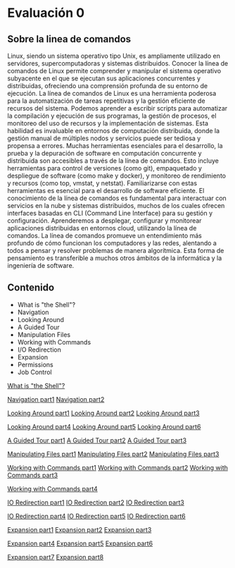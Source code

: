 # Evaluación 0

## Sobre la linea de comandos

Linux, siendo un sistema operativo tipo Unix, es ampliamente utilizado en servidores,
supercomputadoras y sistemas distribuidos. Conocer la línea de comandos de Linux permite
comprender y manipular el sistema operativo subyacente en el que se ejecutan sus
aplicaciones concurrentes y distribuidas, ofreciendo una comprensión profunda de su
entorno de ejecución.
La línea de comandos de Linux es una herramienta poderosa para la automatización de
tareas repetitivas y la gestión eficiente de recursos del sistema. Podemos aprender a
escribir scripts para automatizar la compilación y ejecución de sus programas, la gestión de
procesos, el monitoreo del uso de recursos y la implementación de sistemas. Esta habilidad
es invaluable en entornos de computación distribuida, donde la gestión manual de múltiples
nodos y servicios puede ser tediosa y propensa a errores.
Muchas herramientas esenciales para el desarrollo, la prueba y la depuración de software
en computación concurrente y distribuida son accesibles a través de la línea de comandos.
Esto incluye herramientas para control de versiones (como git), empaquetado y despliegue
de software (como make y docker), y monitoreo de rendimiento y recursos (como top,
vmstat, y netstat). Familiarizarse con estas herramientas es esencial para el desarrollo de
software eficiente.
El conocimiento de la línea de comandos es fundamental para interactuar con servicios en
la nube y sistemas distribuidos, muchos de los cuales ofrecen interfaces basadas en CLI
(Command Line Interface) para su gestión y configuración. Aprenderemos a desplegar,
configurar y monitorear aplicaciones distribuidas en entornos cloud, utilizando la línea de
comandos.
La línea de comandos promueve un entendimiento más profundo de cómo funcionan los
computadores y las redes, alentando a todos a pensar y resolver problemas de manera
algorítmica. Esta forma de pensamiento es transferible a muchos otros ámbitos de la
informática y la ingeniería de software.

## Contenido

- What is "the Shell"?
- Navigation
- Looking Around
- A Guided Tour
- Manipulation Files
- Working with Commands
- I/O Redirection
- Expansion
- Permissions
- Job Control

[What is "the Shell"?](https://private-user-images.githubusercontent.com/118635410/322629604-44b854db-acc6-4b96-b2ac-68f8212168d4.png?jwt=eyJhbGciOiJIUzI1NiIsInR5cCI6IkpXVCJ9.eyJpc3MiOiJnaXRodWIuY29tIiwiYXVkIjoicmF3LmdpdGh1YnVzZXJjb250ZW50LmNvbSIsImtleSI6ImtleTUiLCJleHAiOjE3MTMyMTU3MzQsIm5iZiI6MTcxMzIxNTQzNCwicGF0aCI6Ii8xMTg2MzU0MTAvMzIyNjI5NjA0LTQ0Yjg1NGRiLWFjYzYtNGI5Ni1iMmFjLTY4ZjgyMTIxNjhkNC5wbmc_WC1BbXotQWxnb3JpdGhtPUFXUzQtSE1BQy1TSEEyNTYmWC1BbXotQ3JlZGVudGlhbD1BS0lBVkNPRFlMU0E1M1BRSzRaQSUyRjIwMjQwNDE1JTJGdXMtZWFzdC0xJTJGczMlMkZhd3M0X3JlcXVlc3QmWC1BbXotRGF0ZT0yMDI0MDQxNVQyMTEwMzRaJlgtQW16LUV4cGlyZXM9MzAwJlgtQW16LVNpZ25hdHVyZT0yZWQyZGNkYTM5MTcxOGY2OTcxNmViNTA2MzYwZDc2MzUyNTdmMWE5MTFiODhmZjZkNmFiYzc1NWZmMzFhN2Y1JlgtQW16LVNpZ25lZEhlYWRlcnM9aG9zdCZhY3Rvcl9pZD0wJmtleV9pZD0wJnJlcG9faWQ9MCJ9.M-eCLPELY0DhYBV2eBoF-f-k7dt6Inwf3vm0_9ONEjo)

[Navigation part1](https://private-user-images.githubusercontent.com/118635410/322632675-f817780a-7418-4945-8a58-3170a43cb85b.png?jwt=eyJhbGciOiJIUzI1NiIsInR5cCI6IkpXVCJ9.eyJpc3MiOiJnaXRodWIuY29tIiwiYXVkIjoicmF3LmdpdGh1YnVzZXJjb250ZW50LmNvbSIsImtleSI6ImtleTUiLCJleHAiOjE3MTMyMTYzNTksIm5iZiI6MTcxMzIxNjA1OSwicGF0aCI6Ii8xMTg2MzU0MTAvMzIyNjMyNjc1LWY4MTc3ODBhLTc0MTgtNDk0NS04YTU4LTMxNzBhNDNjYjg1Yi5wbmc_WC1BbXotQWxnb3JpdGhtPUFXUzQtSE1BQy1TSEEyNTYmWC1BbXotQ3JlZGVudGlhbD1BS0lBVkNPRFlMU0E1M1BRSzRaQSUyRjIwMjQwNDE1JTJGdXMtZWFzdC0xJTJGczMlMkZhd3M0X3JlcXVlc3QmWC1BbXotRGF0ZT0yMDI0MDQxNVQyMTIwNTlaJlgtQW16LUV4cGlyZXM9MzAwJlgtQW16LVNpZ25hdHVyZT1mNmFlZTIxYmYzMThkZTRhMTkyZDkxMTkwNzdmNGVkMmQwYTg3ZDcxMDZmMDA4NzExYmE2ZTY5NjA5NWQyNWZkJlgtQW16LVNpZ25lZEhlYWRlcnM9aG9zdCZhY3Rvcl9pZD0wJmtleV9pZD0wJnJlcG9faWQ9MCJ9.i6fmn0b4jK_hoD1CTL0xM949hywEuUgolL_sv9RExuM) [Navigation part2](https://private-user-images.githubusercontent.com/118635410/322632724-c11edba0-d055-434e-97fb-fe796060db68.png?jwt=eyJhbGciOiJIUzI1NiIsInR5cCI6IkpXVCJ9.eyJpc3MiOiJnaXRodWIuY29tIiwiYXVkIjoicmF3LmdpdGh1YnVzZXJjb250ZW50LmNvbSIsImtleSI6ImtleTUiLCJleHAiOjE3MTMyMTY0MDcsIm5iZiI6MTcxMzIxNjEwNywicGF0aCI6Ii8xMTg2MzU0MTAvMzIyNjMyNzI0LWMxMWVkYmEwLWQwNTUtNDM0ZS05N2ZiLWZlNzk2MDYwZGI2OC5wbmc_WC1BbXotQWxnb3JpdGhtPUFXUzQtSE1BQy1TSEEyNTYmWC1BbXotQ3JlZGVudGlhbD1BS0lBVkNPRFlMU0E1M1BRSzRaQSUyRjIwMjQwNDE1JTJGdXMtZWFzdC0xJTJGczMlMkZhd3M0X3JlcXVlc3QmWC1BbXotRGF0ZT0yMDI0MDQxNVQyMTIxNDdaJlgtQW16LUV4cGlyZXM9MzAwJlgtQW16LVNpZ25hdHVyZT01ZDVlNzFjYTVlNGNmZmY0MzkzZjIxZDk0NWRlNzdmMmEzZGI0YTcwMWE4NjUzYWMzNmQ1MDllMTFiOTZiZDlhJlgtQW16LVNpZ25lZEhlYWRlcnM9aG9zdCZhY3Rvcl9pZD0wJmtleV9pZD0wJnJlcG9faWQ9MCJ9.jYI0EfD10q_JGluiQomyFgR71eNs8f1hadmx6SED_Yk) 

[Looking Around part1](https://private-user-images.githubusercontent.com/118635410/322644305-0741f386-f577-45e3-b1c4-2ea3d6efe312.png?jwt=eyJhbGciOiJIUzI1NiIsInR5cCI6IkpXVCJ9.eyJpc3MiOiJnaXRodWIuY29tIiwiYXVkIjoicmF3LmdpdGh1YnVzZXJjb250ZW50LmNvbSIsImtleSI6ImtleTUiLCJleHAiOjE3MTMyMjA3MzcsIm5iZiI6MTcxMzIyMDQzNywicGF0aCI6Ii8xMTg2MzU0MTAvMzIyNjQ0MzA1LTA3NDFmMzg2LWY1NzctNDVlMy1iMWM0LTJlYTNkNmVmZTMxMi5wbmc_WC1BbXotQWxnb3JpdGhtPUFXUzQtSE1BQy1TSEEyNTYmWC1BbXotQ3JlZGVudGlhbD1BS0lBVkNPRFlMU0E1M1BRSzRaQSUyRjIwMjQwNDE1JTJGdXMtZWFzdC0xJTJGczMlMkZhd3M0X3JlcXVlc3QmWC1BbXotRGF0ZT0yMDI0MDQxNVQyMjMzNTdaJlgtQW16LUV4cGlyZXM9MzAwJlgtQW16LVNpZ25hdHVyZT0wMTAzMjRiZDU3YWE0MmM1MGJlZWEzNGRiYTcyNTk3NTk1YjgxYjM2M2VmNWU1YmYyZmUxMzU2MGM4ZmY3MjRlJlgtQW16LVNpZ25lZEhlYWRlcnM9aG9zdCZhY3Rvcl9pZD0wJmtleV9pZD0wJnJlcG9faWQ9MCJ9.sRdQ5kRLc25V1lh3wUj2snTuPkthz5TS6zMrLzKNJcE) [Looking Around part2](https://private-user-images.githubusercontent.com/118635410/322644340-88a2e0b9-e12d-42c5-8c16-47e3442d0f8e.png?jwt=eyJhbGciOiJIUzI1NiIsInR5cCI6IkpXVCJ9.eyJpc3MiOiJnaXRodWIuY29tIiwiYXVkIjoicmF3LmdpdGh1YnVzZXJjb250ZW50LmNvbSIsImtleSI6ImtleTUiLCJleHAiOjE3MTMyMjA3ODAsIm5iZiI6MTcxMzIyMDQ4MCwicGF0aCI6Ii8xMTg2MzU0MTAvMzIyNjQ0MzQwLTg4YTJlMGI5LWUxMmQtNDJjNS04YzE2LTQ3ZTM0NDJkMGY4ZS5wbmc_WC1BbXotQWxnb3JpdGhtPUFXUzQtSE1BQy1TSEEyNTYmWC1BbXotQ3JlZGVudGlhbD1BS0lBVkNPRFlMU0E1M1BRSzRaQSUyRjIwMjQwNDE1JTJGdXMtZWFzdC0xJTJGczMlMkZhd3M0X3JlcXVlc3QmWC1BbXotRGF0ZT0yMDI0MDQxNVQyMjM0NDBaJlgtQW16LUV4cGlyZXM9MzAwJlgtQW16LVNpZ25hdHVyZT1kMWQwZmViMzViOGQ1MzA1MDA3NzQ2ZDU4YzIyNzY1N2M2OWU0NTBjOGQzOGI1OGMxMWNhMmU0YTUzYzcwNDBmJlgtQW16LVNpZ25lZEhlYWRlcnM9aG9zdCZhY3Rvcl9pZD0wJmtleV9pZD0wJnJlcG9faWQ9MCJ9.4376JjXt05V8_ShCadctb4bS8lDK4g2mo9tjMlGfi1M) [Looking Around part3](https://private-user-images.githubusercontent.com/118635410/322644391-3dc56a9e-478d-4d75-b537-b0c5dcc825ee.png?jwt=eyJhbGciOiJIUzI1NiIsInR5cCI6IkpXVCJ9.eyJpc3MiOiJnaXRodWIuY29tIiwiYXVkIjoicmF3LmdpdGh1YnVzZXJjb250ZW50LmNvbSIsImtleSI6ImtleTUiLCJleHAiOjE3MTMyMjA4MTMsIm5iZiI6MTcxMzIyMDUxMywicGF0aCI6Ii8xMTg2MzU0MTAvMzIyNjQ0MzkxLTNkYzU2YTllLTQ3OGQtNGQ3NS1iNTM3LWIwYzVkY2M4MjVlZS5wbmc_WC1BbXotQWxnb3JpdGhtPUFXUzQtSE1BQy1TSEEyNTYmWC1BbXotQ3JlZGVudGlhbD1BS0lBVkNPRFlMU0E1M1BRSzRaQSUyRjIwMjQwNDE1JTJGdXMtZWFzdC0xJTJGczMlMkZhd3M0X3JlcXVlc3QmWC1BbXotRGF0ZT0yMDI0MDQxNVQyMjM1MTNaJlgtQW16LUV4cGlyZXM9MzAwJlgtQW16LVNpZ25hdHVyZT1hNTI5ODBlOWQ4ZjRmNDVjZjA3MzhhYjYzNTM2N2Q0ZTExZTNlNTE4OTFmOTlhNTE1ZWY2ZDdhMGQ2YTI1ZDRmJlgtQW16LVNpZ25lZEhlYWRlcnM9aG9zdCZhY3Rvcl9pZD0wJmtleV9pZD0wJnJlcG9faWQ9MCJ9.lQhqs4KhkL2OidGP4smfQwhy0vi9W0xER51i06rAJWo)

[Looking Around part4](https://private-user-images.githubusercontent.com/118635410/322644684-1fbb9b03-a701-432a-82cd-99d14434f4ea.png?jwt=eyJhbGciOiJIUzI1NiIsInR5cCI6IkpXVCJ9.eyJpc3MiOiJnaXRodWIuY29tIiwiYXVkIjoicmF3LmdpdGh1YnVzZXJjb250ZW50LmNvbSIsImtleSI6ImtleTUiLCJleHAiOjE3MTMyMjA4NTcsIm5iZiI6MTcxMzIyMDU1NywicGF0aCI6Ii8xMTg2MzU0MTAvMzIyNjQ0Njg0LTFmYmI5YjAzLWE3MDEtNDMyYS04MmNkLTk5ZDE0NDM0ZjRlYS5wbmc_WC1BbXotQWxnb3JpdGhtPUFXUzQtSE1BQy1TSEEyNTYmWC1BbXotQ3JlZGVudGlhbD1BS0lBVkNPRFlMU0E1M1BRSzRaQSUyRjIwMjQwNDE1JTJGdXMtZWFzdC0xJTJGczMlMkZhd3M0X3JlcXVlc3QmWC1BbXotRGF0ZT0yMDI0MDQxNVQyMjM1NTdaJlgtQW16LUV4cGlyZXM9MzAwJlgtQW16LVNpZ25hdHVyZT1hNTVlODU0MTFlNzNhOGIxNmI0YzUxYmJhMmI1NWE2ZTIxNWQ0ZTBhNjFhYWFmYjRmMmIzMzk5NDViNzNmYzEwJlgtQW16LVNpZ25lZEhlYWRlcnM9aG9zdCZhY3Rvcl9pZD0wJmtleV9pZD0wJnJlcG9faWQ9MCJ9.Lz3mmjl3N07RrWtHtJnOqLgKUlg8spHyYNuD_c8gzlw) [Looking Around part5](https://private-user-images.githubusercontent.com/118635410/322645222-73d204db-4d3f-4f8f-a86b-11402eda3621.png?jwt=eyJhbGciOiJIUzI1NiIsInR5cCI6IkpXVCJ9.eyJpc3MiOiJnaXRodWIuY29tIiwiYXVkIjoicmF3LmdpdGh1YnVzZXJjb250ZW50LmNvbSIsImtleSI6ImtleTUiLCJleHAiOjE3MTMyMjA5MzEsIm5iZiI6MTcxMzIyMDYzMSwicGF0aCI6Ii8xMTg2MzU0MTAvMzIyNjQ1MjIyLTczZDIwNGRiLTRkM2YtNGY4Zi1hODZiLTExNDAyZWRhMzYyMS5wbmc_WC1BbXotQWxnb3JpdGhtPUFXUzQtSE1BQy1TSEEyNTYmWC1BbXotQ3JlZGVudGlhbD1BS0lBVkNPRFlMU0E1M1BRSzRaQSUyRjIwMjQwNDE1JTJGdXMtZWFzdC0xJTJGczMlMkZhd3M0X3JlcXVlc3QmWC1BbXotRGF0ZT0yMDI0MDQxNVQyMjM3MTFaJlgtQW16LUV4cGlyZXM9MzAwJlgtQW16LVNpZ25hdHVyZT03ZDFlZDIyMWI3MTc4MDkzMmYzOTliNjBmYjMxOTdlZGUzMWUyMDUxZjJjNTQxNTkyZmYzZGIyOGVhMzg1NjBjJlgtQW16LVNpZ25lZEhlYWRlcnM9aG9zdCZhY3Rvcl9pZD0wJmtleV9pZD0wJnJlcG9faWQ9MCJ9.DBbGjSsKtUJnMOTrDe01Pru-Wt5o71ThyY2PTPeKoQs) [Looking Around part6](https://private-user-images.githubusercontent.com/118635410/322645277-804936a9-5a13-476c-887c-ebb32980c5fc.png?jwt=eyJhbGciOiJIUzI1NiIsInR5cCI6IkpXVCJ9.eyJpc3MiOiJnaXRodWIuY29tIiwiYXVkIjoicmF3LmdpdGh1YnVzZXJjb250ZW50LmNvbSIsImtleSI6ImtleTUiLCJleHAiOjE3MTMyMjA5NDksIm5iZiI6MTcxMzIyMDY0OSwicGF0aCI6Ii8xMTg2MzU0MTAvMzIyNjQ1Mjc3LTgwNDkzNmE5LTVhMTMtNDc2Yy04ODdjLWViYjMyOTgwYzVmYy5wbmc_WC1BbXotQWxnb3JpdGhtPUFXUzQtSE1BQy1TSEEyNTYmWC1BbXotQ3JlZGVudGlhbD1BS0lBVkNPRFlMU0E1M1BRSzRaQSUyRjIwMjQwNDE1JTJGdXMtZWFzdC0xJTJGczMlMkZhd3M0X3JlcXVlc3QmWC1BbXotRGF0ZT0yMDI0MDQxNVQyMjM3MjlaJlgtQW16LUV4cGlyZXM9MzAwJlgtQW16LVNpZ25hdHVyZT03YjY4YjJjOTFmNzFiNTRiMDcxZmYzYjhiZTNiZGYzN2Y1NWZjMWM0ZjU3MzVhMmRiZGMxYjNiNDQwMjYzNTc1JlgtQW16LVNpZ25lZEhlYWRlcnM9aG9zdCZhY3Rvcl9pZD0wJmtleV9pZD0wJnJlcG9faWQ9MCJ9.ILYZZcNULfKFe50fQJp6IW5LJTiy9VRp90uhd8jFJE0)

[A Guided Tour part1](https://private-user-images.githubusercontent.com/118635410/322649573-bf8a6668-62e9-4b3c-87cc-422740915d78.png?jwt=eyJhbGciOiJIUzI1NiIsInR5cCI6IkpXVCJ9.eyJpc3MiOiJnaXRodWIuY29tIiwiYXVkIjoicmF3LmdpdGh1YnVzZXJjb250ZW50LmNvbSIsImtleSI6ImtleTUiLCJleHAiOjE3MTMyMjIyMTUsIm5iZiI6MTcxMzIyMTkxNSwicGF0aCI6Ii8xMTg2MzU0MTAvMzIyNjQ5NTczLWJmOGE2NjY4LTYyZTktNGIzYy04N2NjLTQyMjc0MDkxNWQ3OC5wbmc_WC1BbXotQWxnb3JpdGhtPUFXUzQtSE1BQy1TSEEyNTYmWC1BbXotQ3JlZGVudGlhbD1BS0lBVkNPRFlMU0E1M1BRSzRaQSUyRjIwMjQwNDE1JTJGdXMtZWFzdC0xJTJGczMlMkZhd3M0X3JlcXVlc3QmWC1BbXotRGF0ZT0yMDI0MDQxNVQyMjU4MzVaJlgtQW16LUV4cGlyZXM9MzAwJlgtQW16LVNpZ25hdHVyZT03ZTMwYTBlZjMzNzBlYTMzMjM3NDQyZWExOGI5YTNmMWY0NDA3ZjVlNjEyZjlmMjA2MWExYmVjYTk4MzFhZDkzJlgtQW16LVNpZ25lZEhlYWRlcnM9aG9zdCZhY3Rvcl9pZD0wJmtleV9pZD0wJnJlcG9faWQ9MCJ9.kX0QLQlHAsvaMRDmmfxSJTxcM_mGkAZSdxBnfKi66UM) [A Guided Tour part2](https://private-user-images.githubusercontent.com/118635410/322649609-45d610dc-896e-4a1d-8625-e505cb520775.png?jwt=eyJhbGciOiJIUzI1NiIsInR5cCI6IkpXVCJ9.eyJpc3MiOiJnaXRodWIuY29tIiwiYXVkIjoicmF3LmdpdGh1YnVzZXJjb250ZW50LmNvbSIsImtleSI6ImtleTUiLCJleHAiOjE3MTMyMjIyMjUsIm5iZiI6MTcxMzIyMTkyNSwicGF0aCI6Ii8xMTg2MzU0MTAvMzIyNjQ5NjA5LTQ1ZDYxMGRjLTg5NmUtNGExZC04NjI1LWU1MDVjYjUyMDc3NS5wbmc_WC1BbXotQWxnb3JpdGhtPUFXUzQtSE1BQy1TSEEyNTYmWC1BbXotQ3JlZGVudGlhbD1BS0lBVkNPRFlMU0E1M1BRSzRaQSUyRjIwMjQwNDE1JTJGdXMtZWFzdC0xJTJGczMlMkZhd3M0X3JlcXVlc3QmWC1BbXotRGF0ZT0yMDI0MDQxNVQyMjU4NDVaJlgtQW16LUV4cGlyZXM9MzAwJlgtQW16LVNpZ25hdHVyZT04ODJmMDkzNGQwYTJhZGQ4YzQ5ZGI4M2U3NTA3MTQ3M2EwMDRhYTJhNGIzYmI2YmViMjg3MWVkNGJlN2M3ODk2JlgtQW16LVNpZ25lZEhlYWRlcnM9aG9zdCZhY3Rvcl9pZD0wJmtleV9pZD0wJnJlcG9faWQ9MCJ9.Yyd1ZCfjdVlpqkzR8X87Ip1_6EGYQEvf-xlhmAnRPgI) [A Guided Tour part3](https://private-user-images.githubusercontent.com/118635410/322649630-69854d66-9f67-48ff-8239-6e6efbc344d6.png?jwt=eyJhbGciOiJIUzI1NiIsInR5cCI6IkpXVCJ9.eyJpc3MiOiJnaXRodWIuY29tIiwiYXVkIjoicmF3LmdpdGh1YnVzZXJjb250ZW50LmNvbSIsImtleSI6ImtleTUiLCJleHAiOjE3MTMyMjIxNjYsIm5iZiI6MTcxMzIyMTg2NiwicGF0aCI6Ii8xMTg2MzU0MTAvMzIyNjQ5NjMwLTY5ODU0ZDY2LTlmNjctNDhmZi04MjM5LTZlNmVmYmMzNDRkNi5wbmc_WC1BbXotQWxnb3JpdGhtPUFXUzQtSE1BQy1TSEEyNTYmWC1BbXotQ3JlZGVudGlhbD1BS0lBVkNPRFlMU0E1M1BRSzRaQSUyRjIwMjQwNDE1JTJGdXMtZWFzdC0xJTJGczMlMkZhd3M0X3JlcXVlc3QmWC1BbXotRGF0ZT0yMDI0MDQxNVQyMjU3NDZaJlgtQW16LUV4cGlyZXM9MzAwJlgtQW16LVNpZ25hdHVyZT1hNDEzYTE0ZGY3MzExODhmZjAxZThhMzBmYzU2ZTA3NDVjNGJhMDg4OTA4MTlhMDRhZjgyZGRkMzhmY2NkODk2JlgtQW16LVNpZ25lZEhlYWRlcnM9aG9zdCZhY3Rvcl9pZD0wJmtleV9pZD0wJnJlcG9faWQ9MCJ9.OcyscJ3OI7crKF93L77Ko5A1DgbxpkCcSmalrTXzvU8)

[Manipulating Files part1](https://private-user-images.githubusercontent.com/118635410/322650422-cf16b287-9da7-45a8-b6f8-376731575cd2.png?jwt=eyJhbGciOiJIUzI1NiIsInR5cCI6IkpXVCJ9.eyJpc3MiOiJnaXRodWIuY29tIiwiYXVkIjoicmF3LmdpdGh1YnVzZXJjb250ZW50LmNvbSIsImtleSI6ImtleTUiLCJleHAiOjE3MTMyMjI1OTAsIm5iZiI6MTcxMzIyMjI5MCwicGF0aCI6Ii8xMTg2MzU0MTAvMzIyNjUwNDIyLWNmMTZiMjg3LTlkYTctNDVhOC1iNmY4LTM3NjczMTU3NWNkMi5wbmc_WC1BbXotQWxnb3JpdGhtPUFXUzQtSE1BQy1TSEEyNTYmWC1BbXotQ3JlZGVudGlhbD1BS0lBVkNPRFlMU0E1M1BRSzRaQSUyRjIwMjQwNDE1JTJGdXMtZWFzdC0xJTJGczMlMkZhd3M0X3JlcXVlc3QmWC1BbXotRGF0ZT0yMDI0MDQxNVQyMzA0NTBaJlgtQW16LUV4cGlyZXM9MzAwJlgtQW16LVNpZ25hdHVyZT0wNDJmN2Y1MGVhZWIzNTlkNDcxODMwNmYwYjBmNmJmM2Y1MmVlNWRhMzgwZjU0YzljY2E2NjVhZWViY2ZiMDlhJlgtQW16LVNpZ25lZEhlYWRlcnM9aG9zdCZhY3Rvcl9pZD0wJmtleV9pZD0wJnJlcG9faWQ9MCJ9.4i7RXNti9-6a_Fygjxs2wqRfSTeckLLltHBKvByrAis) [Manipulating Files part2](https://private-user-images.githubusercontent.com/118635410/322650448-c1ffae17-89ed-4a51-bf3d-0872e231da74.png?jwt=eyJhbGciOiJIUzI1NiIsInR5cCI6IkpXVCJ9.eyJpc3MiOiJnaXRodWIuY29tIiwiYXVkIjoicmF3LmdpdGh1YnVzZXJjb250ZW50LmNvbSIsImtleSI6ImtleTUiLCJleHAiOjE3MTMyMjI2MDAsIm5iZiI6MTcxMzIyMjMwMCwicGF0aCI6Ii8xMTg2MzU0MTAvMzIyNjUwNDQ4LWMxZmZhZTE3LTg5ZWQtNGE1MS1iZjNkLTA4NzJlMjMxZGE3NC5wbmc_WC1BbXotQWxnb3JpdGhtPUFXUzQtSE1BQy1TSEEyNTYmWC1BbXotQ3JlZGVudGlhbD1BS0lBVkNPRFlMU0E1M1BRSzRaQSUyRjIwMjQwNDE1JTJGdXMtZWFzdC0xJTJGczMlMkZhd3M0X3JlcXVlc3QmWC1BbXotRGF0ZT0yMDI0MDQxNVQyMzA1MDBaJlgtQW16LUV4cGlyZXM9MzAwJlgtQW16LVNpZ25hdHVyZT00MTBhNDZjYzgwYmI2NjEyZTYyODU1OTk5OGY4ZTM1NjEyNDI5NmU4ODFhMTc5ODAzN2U1MTYyMDdhZjZmMWJkJlgtQW16LVNpZ25lZEhlYWRlcnM9aG9zdCZhY3Rvcl9pZD0wJmtleV9pZD0wJnJlcG9faWQ9MCJ9.sdxhKMbWdJc_0cPAgovWt3q41j7Io3ATSLDJF647z8g) [Manipulating Files part3](https://private-user-images.githubusercontent.com/118635410/322650521-14092df7-8761-4430-8fb4-9a7fd1369126.png?jwt=eyJhbGciOiJIUzI1NiIsInR5cCI6IkpXVCJ9.eyJpc3MiOiJnaXRodWIuY29tIiwiYXVkIjoicmF3LmdpdGh1YnVzZXJjb250ZW50LmNvbSIsImtleSI6ImtleTUiLCJleHAiOjE3MTMyMjI1NDcsIm5iZiI6MTcxMzIyMjI0NywicGF0aCI6Ii8xMTg2MzU0MTAvMzIyNjUwNTIxLTE0MDkyZGY3LTg3NjEtNDQzMC04ZmI0LTlhN2ZkMTM2OTEyNi5wbmc_WC1BbXotQWxnb3JpdGhtPUFXUzQtSE1BQy1TSEEyNTYmWC1BbXotQ3JlZGVudGlhbD1BS0lBVkNPRFlMU0E1M1BRSzRaQSUyRjIwMjQwNDE1JTJGdXMtZWFzdC0xJTJGczMlMkZhd3M0X3JlcXVlc3QmWC1BbXotRGF0ZT0yMDI0MDQxNVQyMzA0MDdaJlgtQW16LUV4cGlyZXM9MzAwJlgtQW16LVNpZ25hdHVyZT0xNWRjNjZlODAxMDI5OWYzOWNjNmVjMGRiNjViNzkxOGRiNzc5NzQxNWQyMmE0YzcxN2UxNjdiYjc4MzNmZDkyJlgtQW16LVNpZ25lZEhlYWRlcnM9aG9zdCZhY3Rvcl9pZD0wJmtleV9pZD0wJnJlcG9faWQ9MCJ9.adHlbWL7CwjT1qqBpeuw7BOoH2Fnjcgulag56hczy7k)

[Working with Commands part1](https://private-user-images.githubusercontent.com/118635410/322654987-13536dee-cdc7-4d9d-864b-9fc9e430b48e.png?jwt=eyJhbGciOiJIUzI1NiIsInR5cCI6IkpXVCJ9.eyJpc3MiOiJnaXRodWIuY29tIiwiYXVkIjoicmF3LmdpdGh1YnVzZXJjb250ZW50LmNvbSIsImtleSI6ImtleTUiLCJleHAiOjE3MTMyMjQwNzMsIm5iZiI6MTcxMzIyMzc3MywicGF0aCI6Ii8xMTg2MzU0MTAvMzIyNjU0OTg3LTEzNTM2ZGVlLWNkYzctNGQ5ZC04NjRiLTlmYzllNDMwYjQ4ZS5wbmc_WC1BbXotQWxnb3JpdGhtPUFXUzQtSE1BQy1TSEEyNTYmWC1BbXotQ3JlZGVudGlhbD1BS0lBVkNPRFlMU0E1M1BRSzRaQSUyRjIwMjQwNDE1JTJGdXMtZWFzdC0xJTJGczMlMkZhd3M0X3JlcXVlc3QmWC1BbXotRGF0ZT0yMDI0MDQxNVQyMzI5MzNaJlgtQW16LUV4cGlyZXM9MzAwJlgtQW16LVNpZ25hdHVyZT04MGQ2NjMwZDI2MTlkMWVjZGY1NTU5ZDg3OWJiN2QyNjkwYTdhOGUyNmI0ZjJjYjcyMTE1NDMyMzhjZmZmOGYwJlgtQW16LVNpZ25lZEhlYWRlcnM9aG9zdCZhY3Rvcl9pZD0wJmtleV9pZD0wJnJlcG9faWQ9MCJ9.5Hzud6u4Y2Yk4lj7IRhqIebSrtuP6OqrjL0g6SsOmfg) [Working with Commands part2](https://private-user-images.githubusercontent.com/118635410/322655030-ea5ce87d-d756-41d5-90b4-70fa074b7fdc.png?jwt=eyJhbGciOiJIUzI1NiIsInR5cCI6IkpXVCJ9.eyJpc3MiOiJnaXRodWIuY29tIiwiYXVkIjoicmF3LmdpdGh1YnVzZXJjb250ZW50LmNvbSIsImtleSI6ImtleTUiLCJleHAiOjE3MTMyMjQwODksIm5iZiI6MTcxMzIyMzc4OSwicGF0aCI6Ii8xMTg2MzU0MTAvMzIyNjU1MDMwLWVhNWNlODdkLWQ3NTYtNDFkNS05MGI0LTcwZmEwNzRiN2ZkYy5wbmc_WC1BbXotQWxnb3JpdGhtPUFXUzQtSE1BQy1TSEEyNTYmWC1BbXotQ3JlZGVudGlhbD1BS0lBVkNPRFlMU0E1M1BRSzRaQSUyRjIwMjQwNDE1JTJGdXMtZWFzdC0xJTJGczMlMkZhd3M0X3JlcXVlc3QmWC1BbXotRGF0ZT0yMDI0MDQxNVQyMzI5NDlaJlgtQW16LUV4cGlyZXM9MzAwJlgtQW16LVNpZ25hdHVyZT0xY2E1YTljMTYzZWU3YjkzMWQxMjMwODM2MWM5ZGFjYTFkZDQwNzc4Y2Q5YmQyMWI1YzAwYzAwZTc3OTcyNTIyJlgtQW16LVNpZ25lZEhlYWRlcnM9aG9zdCZhY3Rvcl9pZD0wJmtleV9pZD0wJnJlcG9faWQ9MCJ9.6WSDchSVSkuJ_c5qFg5Y1Fab7UV451INSbUI4KRCUho) [Working with Commands part3](https://private-user-images.githubusercontent.com/118635410/322655158-24d0e41c-d87b-4627-b8ce-e898a84ca982.png?jwt=eyJhbGciOiJIUzI1NiIsInR5cCI6IkpXVCJ9.eyJpc3MiOiJnaXRodWIuY29tIiwiYXVkIjoicmF3LmdpdGh1YnVzZXJjb250ZW50LmNvbSIsImtleSI6ImtleTUiLCJleHAiOjE3MTMyMjQxMDYsIm5iZiI6MTcxMzIyMzgwNiwicGF0aCI6Ii8xMTg2MzU0MTAvMzIyNjU1MTU4LTI0ZDBlNDFjLWQ4N2ItNDYyNy1iOGNlLWU4OThhODRjYTk4Mi5wbmc_WC1BbXotQWxnb3JpdGhtPUFXUzQtSE1BQy1TSEEyNTYmWC1BbXotQ3JlZGVudGlhbD1BS0lBVkNPRFlMU0E1M1BRSzRaQSUyRjIwMjQwNDE1JTJGdXMtZWFzdC0xJTJGczMlMkZhd3M0X3JlcXVlc3QmWC1BbXotRGF0ZT0yMDI0MDQxNVQyMzMwMDZaJlgtQW16LUV4cGlyZXM9MzAwJlgtQW16LVNpZ25hdHVyZT0zZTllN2Y2NjQ2ODljMTlhYmVhN2E5ZDU1ODA2MWFhNzZhYjY0OGQ3OGEyMDMwMGYwMDUzYmM1NTg0NjQ1NzU2JlgtQW16LVNpZ25lZEhlYWRlcnM9aG9zdCZhY3Rvcl9pZD0wJmtleV9pZD0wJnJlcG9faWQ9MCJ9.C3alJhn7FvPxorTFaa0pNAlnmFQER1_97diC_yo884I) 

[Working with Commands part4](https://private-user-images.githubusercontent.com/118635410/322655185-f9927ffe-1a79-47be-8f26-feedb8c6ecce.png?jwt=eyJhbGciOiJIUzI1NiIsInR5cCI6IkpXVCJ9.eyJpc3MiOiJnaXRodWIuY29tIiwiYXVkIjoicmF3LmdpdGh1YnVzZXJjb250ZW50LmNvbSIsImtleSI6ImtleTUiLCJleHAiOjE3MTMyMjQwMTYsIm5iZiI6MTcxMzIyMzcxNiwicGF0aCI6Ii8xMTg2MzU0MTAvMzIyNjU1MTg1LWY5OTI3ZmZlLTFhNzktNDdiZS04ZjI2LWZlZWRiOGM2ZWNjZS5wbmc_WC1BbXotQWxnb3JpdGhtPUFXUzQtSE1BQy1TSEEyNTYmWC1BbXotQ3JlZGVudGlhbD1BS0lBVkNPRFlMU0E1M1BRSzRaQSUyRjIwMjQwNDE1JTJGdXMtZWFzdC0xJTJGczMlMkZhd3M0X3JlcXVlc3QmWC1BbXotRGF0ZT0yMDI0MDQxNVQyMzI4MzZaJlgtQW16LUV4cGlyZXM9MzAwJlgtQW16LVNpZ25hdHVyZT0zMjJhNDhlMDkxMDAzZjU5NWViZDAxNWU5ZmM1ZjVmMzQxMzlkODU4MTU1OGM4Zjc0NWZjYjExNzczODk4NDM0JlgtQW16LVNpZ25lZEhlYWRlcnM9aG9zdCZhY3Rvcl9pZD0wJmtleV9pZD0wJnJlcG9faWQ9MCJ9.XdnP_bcivqhJ_GeGvGPvV7FD-q3obAwejxxL0ySdaHo)

[IO Redirection part1](https://private-user-images.githubusercontent.com/118635410/322656023-f9532c74-ed90-418d-b698-ec1e33724d5f.png?jwt=eyJhbGciOiJIUzI1NiIsInR5cCI6IkpXVCJ9.eyJpc3MiOiJnaXRodWIuY29tIiwiYXVkIjoicmF3LmdpdGh1YnVzZXJjb250ZW50LmNvbSIsImtleSI6ImtleTUiLCJleHAiOjE3MTMyMjQ1NTMsIm5iZiI6MTcxMzIyNDI1MywicGF0aCI6Ii8xMTg2MzU0MTAvMzIyNjU2MDIzLWY5NTMyYzc0LWVkOTAtNDE4ZC1iNjk4LWVjMWUzMzcyNGQ1Zi5wbmc_WC1BbXotQWxnb3JpdGhtPUFXUzQtSE1BQy1TSEEyNTYmWC1BbXotQ3JlZGVudGlhbD1BS0lBVkNPRFlMU0E1M1BRSzRaQSUyRjIwMjQwNDE1JTJGdXMtZWFzdC0xJTJGczMlMkZhd3M0X3JlcXVlc3QmWC1BbXotRGF0ZT0yMDI0MDQxNVQyMzM3MzNaJlgtQW16LUV4cGlyZXM9MzAwJlgtQW16LVNpZ25hdHVyZT0wZDM4ZDY0MjU0ZTFjYWExYjM0YTUyYjYzZTIyMDI1YjRlMGNiOTJkZjNiNmUyY2QyYTg1MjVkOTI3ZTMyZDVlJlgtQW16LVNpZ25lZEhlYWRlcnM9aG9zdCZhY3Rvcl9pZD0wJmtleV9pZD0wJnJlcG9faWQ9MCJ9.uQ_jCYl5rfGnlRpw7Eb9GA7aKBbRE_u_SPquiHTXUy4) [IO Redirection part2](https://private-user-images.githubusercontent.com/118635410/322656049-be178e5f-a27e-44f5-9d58-cc78a58208ff.png?jwt=eyJhbGciOiJIUzI1NiIsInR5cCI6IkpXVCJ9.eyJpc3MiOiJnaXRodWIuY29tIiwiYXVkIjoicmF3LmdpdGh1YnVzZXJjb250ZW50LmNvbSIsImtleSI6ImtleTUiLCJleHAiOjE3MTMyMjQ1NjYsIm5iZiI6MTcxMzIyNDI2NiwicGF0aCI6Ii8xMTg2MzU0MTAvMzIyNjU2MDQ5LWJlMTc4ZTVmLWEyN2UtNDRmNS05ZDU4LWNjNzhhNTgyMDhmZi5wbmc_WC1BbXotQWxnb3JpdGhtPUFXUzQtSE1BQy1TSEEyNTYmWC1BbXotQ3JlZGVudGlhbD1BS0lBVkNPRFlMU0E1M1BRSzRaQSUyRjIwMjQwNDE1JTJGdXMtZWFzdC0xJTJGczMlMkZhd3M0X3JlcXVlc3QmWC1BbXotRGF0ZT0yMDI0MDQxNVQyMzM3NDZaJlgtQW16LUV4cGlyZXM9MzAwJlgtQW16LVNpZ25hdHVyZT01OTI1NWJhZmU4YjQ2ZDNjNDUwY2YyZGY1OWYzMzI2NTZjY2NiMGJkYTBjZDRmMDY1MzRkMzM0ZTc5M2VhYWViJlgtQW16LVNpZ25lZEhlYWRlcnM9aG9zdCZhY3Rvcl9pZD0wJmtleV9pZD0wJnJlcG9faWQ9MCJ9.GbPNSsPphopcYnEfy5YknoXJCTwuhBaab994VuxjBOw) [IO Redirection part3](https://private-user-images.githubusercontent.com/118635410/322656075-969e0dc0-a3a9-4b0e-9239-8d11725bbb98.png?jwt=eyJhbGciOiJIUzI1NiIsInR5cCI6IkpXVCJ9.eyJpc3MiOiJnaXRodWIuY29tIiwiYXVkIjoicmF3LmdpdGh1YnVzZXJjb250ZW50LmNvbSIsImtleSI6ImtleTUiLCJleHAiOjE3MTMyMjQ1NzUsIm5iZiI6MTcxMzIyNDI3NSwicGF0aCI6Ii8xMTg2MzU0MTAvMzIyNjU2MDc1LTk2OWUwZGMwLWEzYTktNGIwZS05MjM5LThkMTE3MjViYmI5OC5wbmc_WC1BbXotQWxnb3JpdGhtPUFXUzQtSE1BQy1TSEEyNTYmWC1BbXotQ3JlZGVudGlhbD1BS0lBVkNPRFlMU0E1M1BRSzRaQSUyRjIwMjQwNDE1JTJGdXMtZWFzdC0xJTJGczMlMkZhd3M0X3JlcXVlc3QmWC1BbXotRGF0ZT0yMDI0MDQxNVQyMzM3NTVaJlgtQW16LUV4cGlyZXM9MzAwJlgtQW16LVNpZ25hdHVyZT1lYWVhYWIwMTQxOTE1OTY3NTNjODBlZjNjNWE3ZDRmNGI2NTRlODZkNjQ5YTdhNzI4MjM4NzYwMjY4NGIwZWU2JlgtQW16LVNpZ25lZEhlYWRlcnM9aG9zdCZhY3Rvcl9pZD0wJmtleV9pZD0wJnJlcG9faWQ9MCJ9.49AWRjI-I3k-7icReSxMSLFufmnkQWakEbuweqkLJpk)

[IO Redirection part4](https://private-user-images.githubusercontent.com/118635410/322656095-87283b26-2181-41c0-a259-6502cb3ba612.png?jwt=eyJhbGciOiJIUzI1NiIsInR5cCI6IkpXVCJ9.eyJpc3MiOiJnaXRodWIuY29tIiwiYXVkIjoicmF3LmdpdGh1YnVzZXJjb250ZW50LmNvbSIsImtleSI6ImtleTUiLCJleHAiOjE3MTMyMjQ1OTcsIm5iZiI6MTcxMzIyNDI5NywicGF0aCI6Ii8xMTg2MzU0MTAvMzIyNjU2MDk1LTg3MjgzYjI2LTIxODEtNDFjMC1hMjU5LTY1MDJjYjNiYTYxMi5wbmc_WC1BbXotQWxnb3JpdGhtPUFXUzQtSE1BQy1TSEEyNTYmWC1BbXotQ3JlZGVudGlhbD1BS0lBVkNPRFlMU0E1M1BRSzRaQSUyRjIwMjQwNDE1JTJGdXMtZWFzdC0xJTJGczMlMkZhd3M0X3JlcXVlc3QmWC1BbXotRGF0ZT0yMDI0MDQxNVQyMzM4MTdaJlgtQW16LUV4cGlyZXM9MzAwJlgtQW16LVNpZ25hdHVyZT0wMzUxYmMxYjJkZWI5NTY4YTZkODAyMGFlMTE3NDIwODU0N2ZjYjM5MWVmNDhhZmYwNmYwMGZhY2E3ZjA0YzNkJlgtQW16LVNpZ25lZEhlYWRlcnM9aG9zdCZhY3Rvcl9pZD0wJmtleV9pZD0wJnJlcG9faWQ9MCJ9.o-zELDCOASoJnEvrCOX0savYvZejollRQAIIdnwJTDQ) [IO Redirection part5](https://private-user-images.githubusercontent.com/118635410/322656122-ac1b09df-5ed5-4d13-8117-8e032e818f6a.png?jwt=eyJhbGciOiJIUzI1NiIsInR5cCI6IkpXVCJ9.eyJpc3MiOiJnaXRodWIuY29tIiwiYXVkIjoicmF3LmdpdGh1YnVzZXJjb250ZW50LmNvbSIsImtleSI6ImtleTUiLCJleHAiOjE3MTMyMjQ2MDcsIm5iZiI6MTcxMzIyNDMwNywicGF0aCI6Ii8xMTg2MzU0MTAvMzIyNjU2MTIyLWFjMWIwOWRmLTVlZDUtNGQxMy04MTE3LThlMDMyZTgxOGY2YS5wbmc_WC1BbXotQWxnb3JpdGhtPUFXUzQtSE1BQy1TSEEyNTYmWC1BbXotQ3JlZGVudGlhbD1BS0lBVkNPRFlMU0E1M1BRSzRaQSUyRjIwMjQwNDE1JTJGdXMtZWFzdC0xJTJGczMlMkZhd3M0X3JlcXVlc3QmWC1BbXotRGF0ZT0yMDI0MDQxNVQyMzM4MjdaJlgtQW16LUV4cGlyZXM9MzAwJlgtQW16LVNpZ25hdHVyZT0zYmViY2NkZTQ0MTllOTM1NzkwNzBmZjY3MDBkOTdlNGYyNTZmMGYxMDc5Yjg1YjcxNWUzYmEyYTQzOGI3OGI0JlgtQW16LVNpZ25lZEhlYWRlcnM9aG9zdCZhY3Rvcl9pZD0wJmtleV9pZD0wJnJlcG9faWQ9MCJ9.3p4kw8WpMaJP9tDE-PFNYwLAXsZjr1Et4850Bhw8d_o) [IO Redirection part6](https://private-user-images.githubusercontent.com/118635410/322656139-300f0032-977f-4979-a4bf-3f0118a5ab1f.png?jwt=eyJhbGciOiJIUzI1NiIsInR5cCI6IkpXVCJ9.eyJpc3MiOiJnaXRodWIuY29tIiwiYXVkIjoicmF3LmdpdGh1YnVzZXJjb250ZW50LmNvbSIsImtleSI6ImtleTUiLCJleHAiOjE3MTMyMjQ2MTYsIm5iZiI6MTcxMzIyNDMxNiwicGF0aCI6Ii8xMTg2MzU0MTAvMzIyNjU2MTM5LTMwMGYwMDMyLTk3N2YtNDk3OS1hNGJmLTNmMDExOGE1YWIxZi5wbmc_WC1BbXotQWxnb3JpdGhtPUFXUzQtSE1BQy1TSEEyNTYmWC1BbXotQ3JlZGVudGlhbD1BS0lBVkNPRFlMU0E1M1BRSzRaQSUyRjIwMjQwNDE1JTJGdXMtZWFzdC0xJTJGczMlMkZhd3M0X3JlcXVlc3QmWC1BbXotRGF0ZT0yMDI0MDQxNVQyMzM4MzZaJlgtQW16LUV4cGlyZXM9MzAwJlgtQW16LVNpZ25hdHVyZT1hMDg5MmZiN2VlMTRjYjFjMzRmY2NjMGEwZWY0OWVjZjQ5OTljMjZjNDczMDQzM2MwNWFjZTMwMmE2Y2E4ODMzJlgtQW16LVNpZ25lZEhlYWRlcnM9aG9zdCZhY3Rvcl9pZD0wJmtleV9pZD0wJnJlcG9faWQ9MCJ9.Uno8HXZg84anKoUOhP0BVqMiXPFs5HF6Z24MCBQ_0p8)

[Expansion part1](https://private-user-images.githubusercontent.com/118635410/322656942-86bae6c1-ce0b-4d4d-9d17-d728a6d36de0.png?jwt=eyJhbGciOiJIUzI1NiIsInR5cCI6IkpXVCJ9.eyJpc3MiOiJnaXRodWIuY29tIiwiYXVkIjoicmF3LmdpdGh1YnVzZXJjb250ZW50LmNvbSIsImtleSI6ImtleTUiLCJleHAiOjE3MTMyMjQ4OTAsIm5iZiI6MTcxMzIyNDU5MCwicGF0aCI6Ii8xMTg2MzU0MTAvMzIyNjU2OTQyLTg2YmFlNmMxLWNlMGItNGQ0ZC05ZDE3LWQ3MjhhNmQzNmRlMC5wbmc_WC1BbXotQWxnb3JpdGhtPUFXUzQtSE1BQy1TSEEyNTYmWC1BbXotQ3JlZGVudGlhbD1BS0lBVkNPRFlMU0E1M1BRSzRaQSUyRjIwMjQwNDE1JTJGdXMtZWFzdC0xJTJGczMlMkZhd3M0X3JlcXVlc3QmWC1BbXotRGF0ZT0yMDI0MDQxNVQyMzQzMTBaJlgtQW16LUV4cGlyZXM9MzAwJlgtQW16LVNpZ25hdHVyZT1hOTJjOGYyOGRlM2Y3NmEwNGYwZmQ5NDlkNDFkZjRmYzI5YmFhNTc3MWQ4ZGIzYjE0NDYwMDY3YTg4Y2E3YjNmJlgtQW16LVNpZ25lZEhlYWRlcnM9aG9zdCZhY3Rvcl9pZD0wJmtleV9pZD0wJnJlcG9faWQ9MCJ9.USkq9KdC0McjTiE6xhAKvBX9770tD1IWvCS4iXf5jw8) [Expansion part2](https://private-user-images.githubusercontent.com/118635410/322656974-f4b3d5cc-7261-465c-b94c-99c0d3cb2e8e.png?jwt=eyJhbGciOiJIUzI1NiIsInR5cCI6IkpXVCJ9.eyJpc3MiOiJnaXRodWIuY29tIiwiYXVkIjoicmF3LmdpdGh1YnVzZXJjb250ZW50LmNvbSIsImtleSI6ImtleTUiLCJleHAiOjE3MTMyMjUwMDcsIm5iZiI6MTcxMzIyNDcwNywicGF0aCI6Ii8xMTg2MzU0MTAvMzIyNjU2OTc0LWY0YjNkNWNjLTcyNjEtNDY1Yy1iOTRjLTk5YzBkM2NiMmU4ZS5wbmc_WC1BbXotQWxnb3JpdGhtPUFXUzQtSE1BQy1TSEEyNTYmWC1BbXotQ3JlZGVudGlhbD1BS0lBVkNPRFlMU0E1M1BRSzRaQSUyRjIwMjQwNDE1JTJGdXMtZWFzdC0xJTJGczMlMkZhd3M0X3JlcXVlc3QmWC1BbXotRGF0ZT0yMDI0MDQxNVQyMzQ1MDdaJlgtQW16LUV4cGlyZXM9MzAwJlgtQW16LVNpZ25hdHVyZT1kZDY0ZWU3Nzk4MjI4YjdhZjRiNDVkZGEyZDkyNjFiNTRlNWMyNDgzMWZjOTA0N2QyNWQ4MjNiNDZhMWI3Yjg4JlgtQW16LVNpZ25lZEhlYWRlcnM9aG9zdCZhY3Rvcl9pZD0wJmtleV9pZD0wJnJlcG9faWQ9MCJ9.hssbBWMRwgqp05X_na1pv0K_oqllx4uDSw7ge_tP_u4) [Expansion part3](https://private-user-images.githubusercontent.com/118635410/322657008-a85cf43d-cc0b-46f3-9a8f-2237b4d0ef62.png?jwt=eyJhbGciOiJIUzI1NiIsInR5cCI6IkpXVCJ9.eyJpc3MiOiJnaXRodWIuY29tIiwiYXVkIjoicmF3LmdpdGh1YnVzZXJjb250ZW50LmNvbSIsImtleSI6ImtleTUiLCJleHAiOjE3MTMyMjUwMTgsIm5iZiI6MTcxMzIyNDcxOCwicGF0aCI6Ii8xMTg2MzU0MTAvMzIyNjU3MDA4LWE4NWNmNDNkLWNjMGItNDZmMy05YThmLTIyMzdiNGQwZWY2Mi5wbmc_WC1BbXotQWxnb3JpdGhtPUFXUzQtSE1BQy1TSEEyNTYmWC1BbXotQ3JlZGVudGlhbD1BS0lBVkNPRFlMU0E1M1BRSzRaQSUyRjIwMjQwNDE1JTJGdXMtZWFzdC0xJTJGczMlMkZhd3M0X3JlcXVlc3QmWC1BbXotRGF0ZT0yMDI0MDQxNVQyMzQ1MThaJlgtQW16LUV4cGlyZXM9MzAwJlgtQW16LVNpZ25hdHVyZT1lOWY1MzlmZGMwM2VjMWY1NDJiYTEwOTY5NzM0MWYxN2IxMTA1NTI1OGE5NTgzZGNhYmFiZDI3ZTQ0NzBiMzhjJlgtQW16LVNpZ25lZEhlYWRlcnM9aG9zdCZhY3Rvcl9pZD0wJmtleV9pZD0wJnJlcG9faWQ9MCJ9.8Hq-gEyvG04N91PvlbO_9POpuaEwT0NjAr0NQtjS0WI) 

[Expansion part4](https://private-user-images.githubusercontent.com/118635410/322657030-0a39b6bd-bbdc-4702-9e24-86cbad40fce5.png?jwt=eyJhbGciOiJIUzI1NiIsInR5cCI6IkpXVCJ9.eyJpc3MiOiJnaXRodWIuY29tIiwiYXVkIjoicmF3LmdpdGh1YnVzZXJjb250ZW50LmNvbSIsImtleSI6ImtleTUiLCJleHAiOjE3MTMyMjUwMjksIm5iZiI6MTcxMzIyNDcyOSwicGF0aCI6Ii8xMTg2MzU0MTAvMzIyNjU3MDMwLTBhMzliNmJkLWJiZGMtNDcwMi05ZTI0LTg2Y2JhZDQwZmNlNS5wbmc_WC1BbXotQWxnb3JpdGhtPUFXUzQtSE1BQy1TSEEyNTYmWC1BbXotQ3JlZGVudGlhbD1BS0lBVkNPRFlMU0E1M1BRSzRaQSUyRjIwMjQwNDE1JTJGdXMtZWFzdC0xJTJGczMlMkZhd3M0X3JlcXVlc3QmWC1BbXotRGF0ZT0yMDI0MDQxNVQyMzQ1MjlaJlgtQW16LUV4cGlyZXM9MzAwJlgtQW16LVNpZ25hdHVyZT0yOGMxNmMxZDNmYWNhODZhYzY3ZWNmYWRjNTMyOGM2MmIyZjMwZmUyNTdkNjQ4ZWNlMzRmMmZhN2M4MTAyN2QyJlgtQW16LVNpZ25lZEhlYWRlcnM9aG9zdCZhY3Rvcl9pZD0wJmtleV9pZD0wJnJlcG9faWQ9MCJ9.Hz1o6SLGsM5AWEvxaUWyufOEq9d_rUCRwEKslOpPnMM) [Expansion part5](https://private-user-images.githubusercontent.com/118635410/322657046-c822e96c-ef33-4dd5-81d0-64d551116ea1.png?jwt=eyJhbGciOiJIUzI1NiIsInR5cCI6IkpXVCJ9.eyJpc3MiOiJnaXRodWIuY29tIiwiYXVkIjoicmF3LmdpdGh1YnVzZXJjb250ZW50LmNvbSIsImtleSI6ImtleTUiLCJleHAiOjE3MTMyMjUwMzgsIm5iZiI6MTcxMzIyNDczOCwicGF0aCI6Ii8xMTg2MzU0MTAvMzIyNjU3MDQ2LWM4MjJlOTZjLWVmMzMtNGRkNS04MWQwLTY0ZDU1MTExNmVhMS5wbmc_WC1BbXotQWxnb3JpdGhtPUFXUzQtSE1BQy1TSEEyNTYmWC1BbXotQ3JlZGVudGlhbD1BS0lBVkNPRFlMU0E1M1BRSzRaQSUyRjIwMjQwNDE1JTJGdXMtZWFzdC0xJTJGczMlMkZhd3M0X3JlcXVlc3QmWC1BbXotRGF0ZT0yMDI0MDQxNVQyMzQ1MzhaJlgtQW16LUV4cGlyZXM9MzAwJlgtQW16LVNpZ25hdHVyZT1iYmY3MTQ4NWM4M2I0YjBjYzUyMzU4YTNjZmE2ODViZGFkZWU2MzFjZTNhYjU4OTA1ZDhkNzcwOTc2NGE0YjA2JlgtQW16LVNpZ25lZEhlYWRlcnM9aG9zdCZhY3Rvcl9pZD0wJmtleV9pZD0wJnJlcG9faWQ9MCJ9.YDsYvNbVrlOPoam3JTe056ds-cqJ4EhcRZvu-k-aY4g) [Expansion part6](https://private-user-images.githubusercontent.com/118635410/322657073-046d6a9b-9434-4ab8-a9f6-0276cc4c5c9a.png?jwt=eyJhbGciOiJIUzI1NiIsInR5cCI6IkpXVCJ9.eyJpc3MiOiJnaXRodWIuY29tIiwiYXVkIjoicmF3LmdpdGh1YnVzZXJjb250ZW50LmNvbSIsImtleSI6ImtleTUiLCJleHAiOjE3MTMyMjUwNDgsIm5iZiI6MTcxMzIyNDc0OCwicGF0aCI6Ii8xMTg2MzU0MTAvMzIyNjU3MDczLTA0NmQ2YTliLTk0MzQtNGFiOC1hOWY2LTAyNzZjYzRjNWM5YS5wbmc_WC1BbXotQWxnb3JpdGhtPUFXUzQtSE1BQy1TSEEyNTYmWC1BbXotQ3JlZGVudGlhbD1BS0lBVkNPRFlMU0E1M1BRSzRaQSUyRjIwMjQwNDE1JTJGdXMtZWFzdC0xJTJGczMlMkZhd3M0X3JlcXVlc3QmWC1BbXotRGF0ZT0yMDI0MDQxNVQyMzQ1NDhaJlgtQW16LUV4cGlyZXM9MzAwJlgtQW16LVNpZ25hdHVyZT1jYTBkMTAyOWM2NWJhOWNlZWQ5YTI4YTQwYjJjMWZmMjFmMjc1NTMxNzZhOTFkMjEwM2M4NjA2YjE5NTY0MWEyJlgtQW16LVNpZ25lZEhlYWRlcnM9aG9zdCZhY3Rvcl9pZD0wJmtleV9pZD0wJnJlcG9faWQ9MCJ9.XB4anzMzi3NLvBxLDSU41iyUXXBixfzH6tX-Ckt0htY)

[Expansion part7](https://private-user-images.githubusercontent.com/118635410/322657118-558d1f3f-7437-4c18-851f-e926302a81fd.png?jwt=eyJhbGciOiJIUzI1NiIsInR5cCI6IkpXVCJ9.eyJpc3MiOiJnaXRodWIuY29tIiwiYXVkIjoicmF3LmdpdGh1YnVzZXJjb250ZW50LmNvbSIsImtleSI6ImtleTUiLCJleHAiOjE3MTMyMjUwNTcsIm5iZiI6MTcxMzIyNDc1NywicGF0aCI6Ii8xMTg2MzU0MTAvMzIyNjU3MTE4LTU1OGQxZjNmLTc0MzctNGMxOC04NTFmLWU5MjYzMDJhODFmZC5wbmc_WC1BbXotQWxnb3JpdGhtPUFXUzQtSE1BQy1TSEEyNTYmWC1BbXotQ3JlZGVudGlhbD1BS0lBVkNPRFlMU0E1M1BRSzRaQSUyRjIwMjQwNDE1JTJGdXMtZWFzdC0xJTJGczMlMkZhd3M0X3JlcXVlc3QmWC1BbXotRGF0ZT0yMDI0MDQxNVQyMzQ1NTdaJlgtQW16LUV4cGlyZXM9MzAwJlgtQW16LVNpZ25hdHVyZT1mYzM0Yzk4YjYxNWI2ZDYwYTIwNjU5NWVjMTA5Y2FlNTZlYzk2YjEwMDdhZTVmYmI1NDNkMDIwOTRmYmFjYmYzJlgtQW16LVNpZ25lZEhlYWRlcnM9aG9zdCZhY3Rvcl9pZD0wJmtleV9pZD0wJnJlcG9faWQ9MCJ9.5K2yDpyhRnOpocdNrrIqv5TUjISJK5qjfEKW0471Azo) [Expansion part8](https://private-user-images.githubusercontent.com/118635410/322657157-da3d31ba-d273-424e-86bf-03cd3829782b.png?jwt=eyJhbGciOiJIUzI1NiIsInR5cCI6IkpXVCJ9.eyJpc3MiOiJnaXRodWIuY29tIiwiYXVkIjoicmF3LmdpdGh1YnVzZXJjb250ZW50LmNvbSIsImtleSI6ImtleTUiLCJleHAiOjE3MTMyMjUwNjYsIm5iZiI6MTcxMzIyNDc2NiwicGF0aCI6Ii8xMTg2MzU0MTAvMzIyNjU3MTU3LWRhM2QzMWJhLWQyNzMtNDI0ZS04NmJmLTAzY2QzODI5NzgyYi5wbmc_WC1BbXotQWxnb3JpdGhtPUFXUzQtSE1BQy1TSEEyNTYmWC1BbXotQ3JlZGVudGlhbD1BS0lBVkNPRFlMU0E1M1BRSzRaQSUyRjIwMjQwNDE1JTJGdXMtZWFzdC0xJTJGczMlMkZhd3M0X3JlcXVlc3QmWC1BbXotRGF0ZT0yMDI0MDQxNVQyMzQ2MDZaJlgtQW16LUV4cGlyZXM9MzAwJlgtQW16LVNpZ25hdHVyZT0xMWVmZjQzZGFlNGNkODc4YWI5NDY2ZDI5NzNkN2U4ZWMyOTFmNDJkZjA4Y2JhOTFlYjFmM2E4YmNjMGZlOTBjJlgtQW16LVNpZ25lZEhlYWRlcnM9aG9zdCZhY3Rvcl9pZD0wJmtleV9pZD0wJnJlcG9faWQ9MCJ9.H7O6xclnLOidnfvBccx38BgB1H2wsoo0Q6UtQ05nEF0) 

